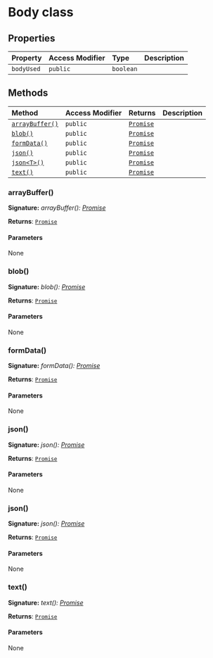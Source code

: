 # Body class









## Properties

| Property	   | Access Modifier | Type	| Description|
|:-------------|:----|:-------|:-----------|
|`bodyUsed`     | `public` | `boolean` |  |




## Methods

| Method	   | Access Modifier | Returns	| Description|
|:-------------|:----|:-------|:-----------|
|[`arrayBuffer()`](#arraybuffer)     | `public` | [`Promise`](targetLink)<ArrayBuffer> |  |
|[`blob()`](#blob)     | `public` | [`Promise`](targetLink)<Blob> |  |
|[`formData()`](#formdata)     | `public` | [`Promise`](targetLink)<FormData> |  |
|[`json()`](#json)     | `public` | [`Promise`](targetLink)<any> |  |
|[`json<T>()`](#json<t>)     | `public` | [`Promise`](targetLink)<T> |  |
|[`text()`](#text)     | `public` | [`Promise`](targetLink)<string> |  |





### arrayBuffer()



**Signature:** _arrayBuffer(): [Promise](../es6-promise/promise.md)<ArrayBuffer>_

**Returns**: [`Promise`](targetLink)<ArrayBuffer>



#### Parameters
None


### blob()



**Signature:** _blob(): [Promise](../es6-promise/promise.md)<Blob>_

**Returns**: [`Promise`](targetLink)<Blob>



#### Parameters
None


### formData()



**Signature:** _formData(): [Promise](../es6-promise/promise.md)<FormData>_

**Returns**: [`Promise`](targetLink)<FormData>



#### Parameters
None


### json()



**Signature:** _json(): [Promise](../es6-promise/promise.md)<any>_

**Returns**: [`Promise`](targetLink)<any>



#### Parameters
None


### json<T>()



**Signature:** _json<T>(): [Promise](../es6-promise/promise.md)<T>_

**Returns**: [`Promise`](targetLink)<T>



#### Parameters
None


### text()



**Signature:** _text(): [Promise](../es6-promise/promise.md)<string>_

**Returns**: [`Promise`](targetLink)<string>



#### Parameters
None

